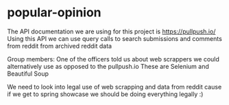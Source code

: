# popular-opinion
The API documentation we are using for this project is https://pullpush.io/
Using this API we can use query calls to search submissions and comments from reddit from archived reddit data

Group members:
One of the officers told us about web scrappers we could alternatively use as opposed to the pullpush.io 
These are Selenium and Beautiful Soup

We need to look into legal use of web scrapping and data from reddit cause if we get to spring showcase we should be 
doing everything legally :)
